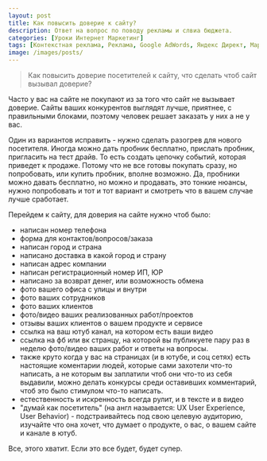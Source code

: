 ```yaml
---
layout: post
title: Как повысить доверие к сайту?
description: Ответ на вопрос по поводу рекламы и слвиа бюджета.
categories: [Уроки Интернет Маркетинг]
tags: [Контекстная реклама, Реклама, Google AdWords, Яндекс Директ, Маркетинг]
image: /images/posts/
---
```


<!-- <img src="{{ site.baseurl }}/images/posts/chto-delat-yesli-reklama-unichtozhayet-byudzhet-i-ne-prinosit-polzy.md"
alt="Как повысить доверие посетителей к сайту?" title="Пост про увеличение доверия к сайту">
-->
<blockquote>
Как повысить доверие посетителей к сайту, что сделать чтоб сайт вызывал доверие?
</blockquote>


Часто у вас на сайте не покупают из за того что сайт не вызывает доверие. Сайты ваших конкурентов выглядят лучше, приятнее, с правильными  блоками, поэтому человек решает заказать у них а не у вас.

Один из вариантов исправить - нужно сделать разогрев для нового посетителя. Иногда можно дать пробник бесплатно, прислать пробник, пригласить на тест драйв. То есть создать цепочку событий, которая приведет к продаже. Потому что не все готовы покупать сразу, но попробовать, или купить пробник, вполне возможно. Да, пробники можно давать бесплатно, но можно и продавать, это тонкие нюансы, нужно попробовать и тот и тот вариант и смотреть что в вашем случае лучше сработает.


Перейдем к сайту, для доверия на сайте нужно чтоб было:
<ul>
<li>
написан номер телефона
</li><li>
форма для контактов/вопросов/заказа
</li><li>
написан город и страна
</li><li>
написано доставка в какой город и страну
</li><li>
написан адрес компании
</li><li>
написан регистрационный номер ИП, ЮР
</li><li>
написано за возврат денег, или возможность обмена
</li><li>
фото вашего офиса с улицы и внутри
</li><li>
фото ваших сотрудников
</li><li>
фото ваших клиентов
</li><li>
фото/видео ваших реализованных работ/проектов
</li><li>
отзывы ваших клиентов о вашем продукте и сервисе
</li><li>
ссылка на ваш ютуб канал, на котором есть ваши видео
</li><li>
ссылка на фб или вк странцу, на которой вы публикуете пару раз в неделю фото/видео ваших работ и ответы на вопросы.
</li><li>
также круто когда у вас на страницах (и в ютубе, и соц сетях) есть настоящие коментарии людей, которые сами захотели что-то написать, а не которым вы заплатили чтоб они что-то из себя выдавили, можно делать конкурсы среди оставивших комментарий, чтоб это было стимулом что-то написать.
</li><li>
естественность и искренность всегда рулит, и в тексте и в видео
</li><li>
"думай как посетитель" (на англ называется: UX User Experience, User Behavior) - подстраивайтесь под свою целевую аудиторию, изучайте что она хочет, что думает о продукте, о вас, о вашем сайте и канале в ютуб.
</li>
</ul>

Все, этого хватит. Если это все будет, будет супер.
